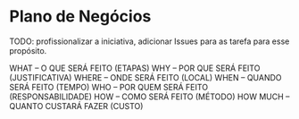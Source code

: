# Plano de Negócios

TODO: profissionalizar a iniciativa, adicionar Issues para as tarefa para esse propósito.

WHAT – O QUE SERÁ FEITO (ETAPAS)
WHY – POR QUE SERÁ FEITO (JUSTIFICATIVA)
WHERE – ONDE SERÁ FEITO (LOCAL)
WHEN – QUANDO SERÁ FEITO (TEMPO)
WHO – POR QUEM SERÁ FEITO (RESPONSABILIDADE)
HOW – COMO SERÁ FEITO (MÉTODO)
HOW MUCH – QUANTO CUSTARÁ FAZER (CUSTO)
